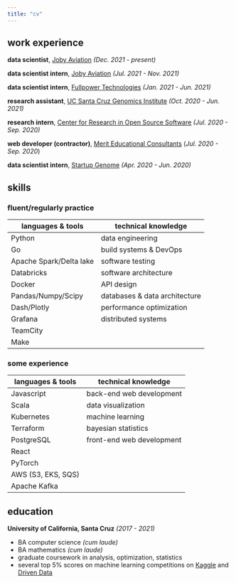 ```yaml
---
title: "cv"
---
```


## work experience

**data scientist**, [Joby Aviation](https://www.jobyaviation.com/) *(Dec. 2021 - present)*

**data scientist intern**, [Joby Aviation](https://www.jobyaviation.com/) *(Jul. 2021 - Nov. 2021)*

**data scientist intern**, [Fullpower Technologies](https://www.fullpower.com/) *(Jan. 2021 - Jun. 2021)*

**research assistant**, [UC Santa Cruz Genomics Institute](https://genomics.ucsc.edu/) *(Oct. 2020 - Jun. 2021)*

**research intern**, [Center for Research in Open Source Software](https://cross.ucsc.edu/) *(Jul. 2020 - Sep. 2020)*

**web developer (contractor)**, [Merit Educational Consultants](https://meritworld.com/) (*Jul. 2020 - Sep. 2020*)

**data scientist intern**, [Startup Genome](https://startupgenome.com/) *(Apr. 2020 - Jun. 2020)*

## skills

### fluent/regularly practice


| languages & tools       | technical knowledge           |
| ----------------------- | ----------------------------- |
| Python                  | data engineering              |
| Go                      | build systems & DevOps        |
| Apache Spark/Delta lake | software testing              |
| Databricks              | software architecture         |
| Docker                  | API design                    |
| Pandas/Numpy/Scipy      | databases & data architecture |
| Dash/Plotly             | performance optimization      |
| Grafana                 | distributed systems           |
| TeamCity                |                               |
| Make                    |                               |

### some experience

| languages & tools  | technical knowledge       |
| ------------------ | ------------------------- |
| Javascript         | back-end web development  |
| Scala              | data visualization        |
| Kubernetes         | machine learning          |
| Terraform          | bayesian statistics       |
| PostgreSQL         | front-end web development |
| React              |                           |
| PyTorch            |                           |
| AWS (S3, EKS, SQS) |                           |
| Apache Kafka       |                           |

## education

**University of California, Santa Cruz** *(2017 - 2021)*

- BA computer science *(cum laude)*
- BA mathematics *(cum laude)*
- graduate coursework in analysis, optimization, statistics
- several top 5% scores on machine learning competitions on [Kaggle](https://www.kaggle.com/) and [Driven Data](https://www.drivendata.org/)
